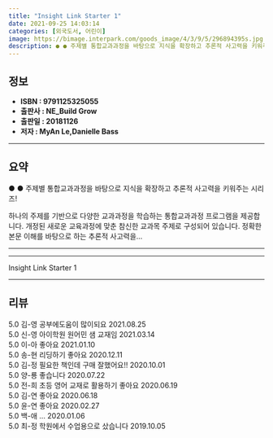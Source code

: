 ```yaml
---
title: "Insight Link Starter 1"
date: 2021-09-25 14:03:14
categories: [외국도서, 어린이]
image: https://bimage.interpark.com/goods_image/4/3/9/5/296894395s.jpg
description: ● ● 주제별 통합교과과정을 바탕으로 지식을 확장하고 추론적 사고력을 키워주는 시리즈! 하나의 주제를 기반으로 다양한 교과과정을 학습하는 통합교과과정 프로그램을 제공합니다. 개정된 새로운 교육과정에 맞춘 참신한 교과목 주제로 구성되어 있습니다. 정확한 본문 이해를 바탕으로 하는
---
```


## **정보**

- **ISBN : 9791125325055**
- **출판사 : NE_Build   Grow**
- **출판일 : 20181126**
- **저자 : MyAn Le,Danielle Bass**

------



## **요약**

●  ●  주제별 통합교과과정을 바탕으로
지식을 확장하고 추론적 사고력을 키워주는 시리즈!

하나의 주제를 기반으로 다양한 교과과정을 학습하는 통합교과과정 프로그램을 제공합니다.
개정된 새로운 교육과정에 맞춘 참신한 교과목 주제로 구성되어 있습니다. 
정확한 본문 이해를 바탕으로 하는 추론적 사고력을... 

------



------


Insight Link Starter 1 

------


## **리뷰** 

5.0 김-영 공부에도움이 많이되요 2021.08.25 <br/>5.0 신-영 아이학원 원어민 샘 교재임 2021.03.14 <br/>5.0 이-아 좋아요 2021.01.10 <br/>5.0 송-현 리딩하기 좋아요 2020.12.11 <br/>5.0 김-정 필요한 책인데 구매 잘했어요!!  2020.10.01 <br/>5.0 양-룡 좋습니다 2020.07.22 <br/>5.0 전-희 초등  영어  교재로  활용하기  좋아요 2020.06.19 <br/>5.0 김-연 좋아요 2020.06.18 <br/>5.0 윤-연 좋아요 2020.02.27 <br/>5.0 백-애 ... 2020.01.06 <br/>5.0 최-정 학원에서 수업용으로 샀습니다 2019.10.05 <br/>